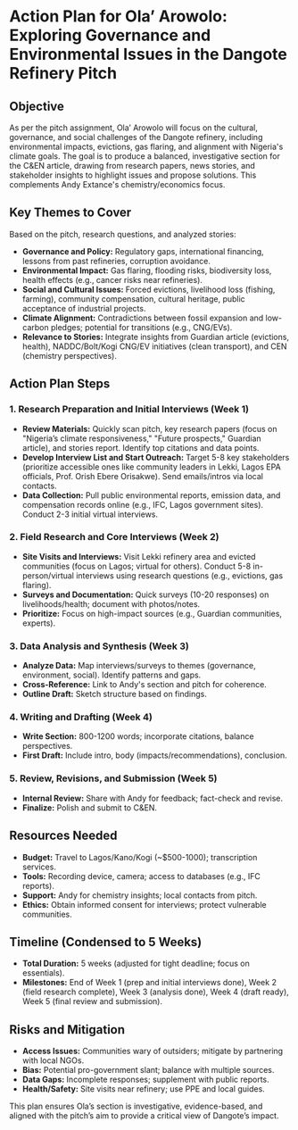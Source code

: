 # Action Plan for Ola’ Arowolo: Exploring Governance and Environmental Issues in the Dangote Refinery Pitch

## Objective

As per the pitch assignment, Ola’ Arowolo will focus on the cultural, governance, and social challenges of the Dangote refinery, including environmental impacts, evictions, gas flaring, and alignment with Nigeria's climate goals. The goal is to produce a balanced, investigative section for the C&EN article, drawing from research papers, news stories, and stakeholder insights to highlight issues and propose solutions. This complements Andy Extance's chemistry/economics focus.

## Key Themes to Cover

Based on the pitch, research questions, and analyzed stories:

- **Governance and Policy:** Regulatory gaps, international financing, lessons from past refineries, corruption avoidance.
- **Environmental Impact:** Gas flaring, flooding risks, biodiversity loss, health effects (e.g., cancer risks near refineries).
- **Social and Cultural Issues:** Forced evictions, livelihood loss (fishing, farming), community compensation, cultural heritage, public acceptance of industrial projects.
- **Climate Alignment:** Contradictions between fossil expansion and low-carbon pledges; potential for transitions (e.g., CNG/EVs).
- **Relevance to Stories:** Integrate insights from Guardian article (evictions, health), NADDC/Bolt/Kogi CNG/EV initiatives (clean transport), and CEN (chemistry perspectives).

## Action Plan Steps

### 1. Research Preparation and Initial Interviews (Week 1)

- **Review Materials:** Quickly scan pitch, key research papers (focus on "Nigeria’s climate responsiveness," "Future prospects," Guardian article), and stories report. Identify top citations and data points.
- **Develop Interview List and Start Outreach:** Target 5-8 key stakeholders (prioritize accessible ones like community leaders in Lekki, Lagos EPA officials, Prof. Orish Ebere Orisakwe). Send emails/intros via local contacts.
- **Data Collection:** Pull public environmental reports, emission data, and compensation records online (e.g., IFC, Lagos government sites). Conduct 2-3 initial virtual interviews.

### 2. Field Research and Core Interviews (Week 2)

- **Site Visits and Interviews:** Visit Lekki refinery area and evicted communities (focus on Lagos; virtual for others). Conduct 5-8 in-person/virtual interviews using research questions (e.g., evictions, gas flaring).
- **Surveys and Documentation:** Quick surveys (10-20 responses) on livelihoods/health; document with photos/notes.
- **Prioritize:** Focus on high-impact sources (e.g., Guardian communities, experts).

### 3. Data Analysis and Synthesis (Week 3)

- **Analyze Data:** Map interviews/surveys to themes (governance, environment, social). Identify patterns and gaps.
- **Cross-Reference:** Link to Andy's section and pitch for coherence.
- **Outline Draft:** Sketch structure based on findings.

### 4. Writing and Drafting (Week 4)

- **Write Section:** 800-1200 words; incorporate citations, balance perspectives.
- **First Draft:** Include intro, body (impacts/recommendations), conclusion.

### 5. Review, Revisions, and Submission (Week 5)

- **Internal Review:** Share with Andy for feedback; fact-check and revise.
- **Finalize:** Polish and submit to C&EN.

## Resources Needed

- **Budget:** Travel to Lagos/Kano/Kogi (~$500-1000); transcription services.
- **Tools:** Recording device, camera; access to databases (e.g., IFC reports).
- **Support:** Andy for chemistry insights; local contacts from pitch.
- **Ethics:** Obtain informed consent for interviews; protect vulnerable communities.

## Timeline (Condensed to 5 Weeks)

- **Total Duration:** 5 weeks (adjusted for tight deadline; focus on essentials).
- **Milestones:** End of Week 1 (prep and initial interviews done), Week 2 (field research complete), Week 3 (analysis done), Week 4 (draft ready), Week 5 (final review and submission).

## Risks and Mitigation

- **Access Issues:** Communities wary of outsiders; mitigate by partnering with local NGOs.
- **Bias:** Potential pro-government slant; balance with multiple sources.
- **Data Gaps:** Incomplete responses; supplement with public reports.
- **Health/Safety:** Site visits near refinery; use PPE and local guides.

This plan ensures Ola’s section is investigative, evidence-based, and aligned with the pitch’s aim to provide a critical view of Dangote’s impact.

